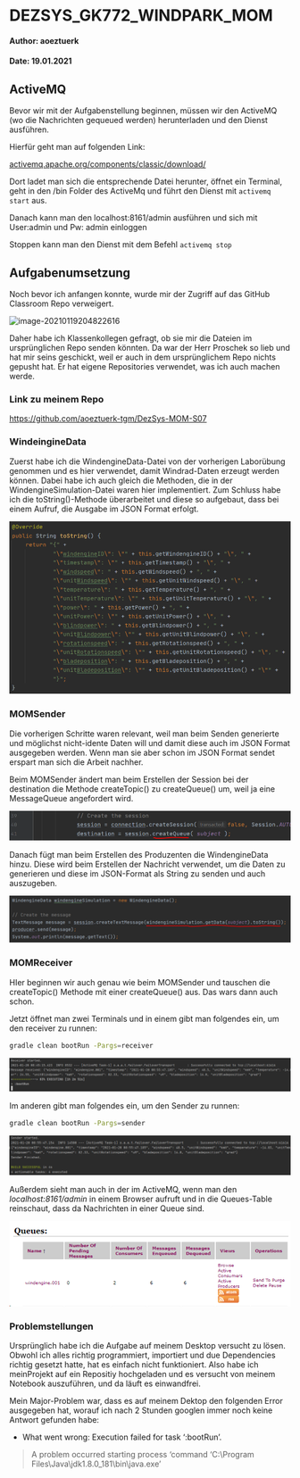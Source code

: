 # DEZSYS_GK772_WINDPARK_MOM

#### Author: aoeztuerk

#### Date: 19.01.2021

## ActiveMQ

Bevor wir mit der Aufgabenstellung beginnen, müssen wir den ActiveMQ (wo die Nachrichten gequeued werden) herunterladen und den Dienst ausführen.

Hierfür geht man auf folgenden Link:

[activemq.apache.org/components/classic/download/](activemq.apache.org/components/classic/download/)

Dort ladet man sich die entsprechende Datei herunter, öffnet ein Terminal, geht in den /bin Folder des ActiveMq und führt den Dienst mit `activemq start` aus. 

Danach kann man den localhost:8161/admin ausführen und sich mit User:admin und Pw: admin einloggen

Stoppen kann man den Dienst mit dem Befehl `activemq stop`

## Aufgabenumsetzung

Noch bevor ich anfangen konnte, wurde mir der Zugriff auf das GitHub Classroom Repo verweigert.

![image-20210119204822616](C:\Users\aoeztuerk\AppData\Roaming\Typora\typora-user-images\image-20210119204822616.png)

Daher habe ich Klassenkollegen gefragt, ob sie mir die Dateien im ursprünglichen Repo senden könnten. Da war der Herr Proschek so lieb und hat mir seins geschickt, weil er auch in dem ursprünglichem Repo nichts gepusht hat. Er hat eigene Repositories verwendet, was ich auch machen werde.

### Link zu meinem Repo

https://github.com/aoeztuerk-tgm/DezSys-MOM-S07

### WindeingineData

Zuerst habe ich die WindengineData-Datei von der vorherigen Laborübung genommen und es hier verwendet, damit Windrad-Daten erzeugt werden können. Dabei habe ich auch gleich die Methoden, die in der WindengineSimulation-Datei waren hier implementiert. Zum Schluss habe ich die toString()-Methode überarbeitet und diese so aufgebaut, dass bei einem Aufruf, die Ausgabe im JSON Format erfolgt.

![toString.png](README.assets/toString.png)



### MOMSender

Die vorherigen Schritte waren relevant, weil man beim Senden generierte und möglichst nicht-idente Daten will und damit diese auch im JSON Format ausgegeben werden. Wenn man sie aber schon im JSON Format sendet erspart man sich die Arbeit nachher.

Beim MOMSender ändert man beim Erstellen der Session bei der destination die Methode createTopic() zu createQueue() um, weil ja eine MessageQueue angefordert wird.

![createQueue](README.assets/createQueue.png)

Danach fügt man beim Erstellen des Produzenten die WindengineData hinzu. Diese wird beim Erstellen der Nachricht verwendet, um die Daten zu generieren und diese im JSON-Format als String zu senden und auch auszugeben.

![WindengineData](README.assets/WindengineData.png)

### MOMReceiver

HIer beginnen wir auch genau wie beim MOMSender und tauschen die createTopic() Methode mit einer createQueue() aus. Das wars dann auch schon.

Jetzt öffnet man zwei Terminals und in einem gibt man folgendes ein, um den receiver zu runnen:

````bash
gradle clean bootRun -Pargs=receiver
````

![receiver](README.assets/receiver.png)

Im anderen gibt man folgendes ein, um den Sender zu runnen:

````bash
gradle clean bootRun -Pargs=sender
````

![sender](README.assets/sender.png)

Außerdem sieht man auch in der im ActiveMQ, wenn man den *localhost:8161/admin* in einem Browser aufruft und in die Queues-Table reinschaut, dass da Nachrichten in einer Queue sind.

![queues](README.assets/queues.png)

### Problemstellungen

Ursprünglich habe ich die Aufgabe auf meinem Desktop versucht zu lösen. Obwohl ich alles richtig programmiert, importiert und due Dependencies richtig gesetzt hatte, hat es einfach nicht funktioniert. Also habe ich meinProjekt auf ein Repositiy hochgeladen und es versucht von meinem Notebook auszuführen, und da läuft es einwandfrei. 

Mein Major-Problem war, dass es auf meinem Dektop den folgenden Error ausgegeben hat, worauf ich nach 2 Stunden googlen immer noch keine Antwort gefunden habe:

- What went wrong:
   Execution failed for task ‘:bootRun’.

> A problem occurred starting process ‘command ‘C:\Program Files\Java\jdk1.8.0_181\bin\java.exe’


